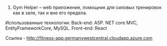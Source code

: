 1. Gym Helper – web приложение, помощник для силовых тренировок как в зале, так и вне его предела.

Использованные технологии: 
Back-end: ASP. NET core MVC, EntityFrameworkCore, MySQL.
Front-end: React

Ссылка - http://fitness-app.germanywestcentral.cloudapp.azure.com
